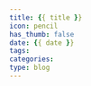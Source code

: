 ```yaml
---
title: {{ title }}
icon: pencil
has_thumb: false
date: {{ date }}
tags:
categories:
type: blog
---
```

